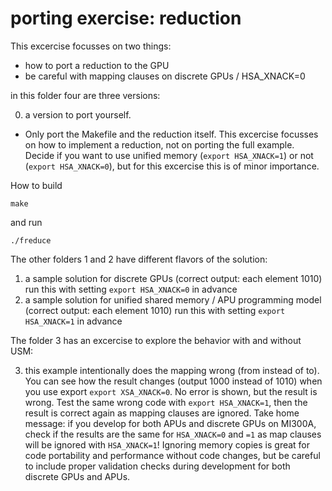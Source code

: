 # porting exercise: reduction

This excercise focusses on two things:
- how to port a reduction to the GPU
- be careful with mapping clauses on discrete GPUs / HSA_XNACK=0

in this folder four are three versions:

0) a version to port yourself. 
- Only port the Makefile and the reduction itself.
This excercise focusses on how to implement a reduction, not on porting the full example. Decide if you want to use unified memory (```export HSA_XNACK=1```) or not (```export HSA_XNACK=0```), but for this excercise this is of minor importance.

How to build
```
make
```
and run
```
./freduce
```
The other folders 1 and 2 have different flavors of the solution:
1) a sample solution for discrete GPUs (correct output: each element 1010) run this with setting ```export HSA_XNACK=0``` in advance
2) a sample solution for unified shared memory / APU programming model (correct output: each element 1010)  run this with setting ```export HSA_XNACK=1``` in advance

The folder 3 has an excercise to explore the behavior with and without USM:

3) this example intentionally does the mapping wrong (from instead of to). You can see how the result changes (output 1000 instead of 1010) when you use export ```export XSA_XNACK=0```. No error is shown, but the result is wrong. 
Test the same wrong code with ```export HSA_XNACK=1```, then the result is correct again as mapping clauses are ignored.
Take home message: if you develop for both APUs and discrete GPUs on MI300A, check if the results are the same for ```HSA_XNACK=0``` and ```=1``` as map clauses will be ignored with ```HSA_XNACK=1```! Ignoring memory copies is great for code portability and performance without code changes, but be careful to include proper validation checks during development for both discrete GPUs and APUs.

